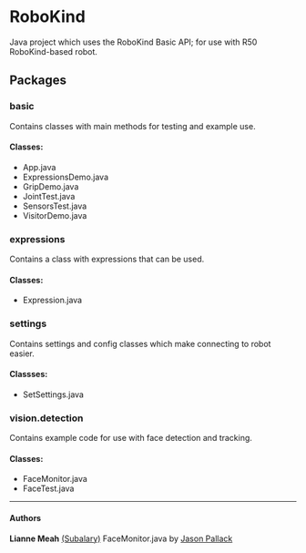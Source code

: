 # RoboKind

Java project which uses the RoboKind Basic API; for use with R50 RoboKind-based robot.

## Packages

### basic
Contains classes with main methods for testing and example use. 

#### Classes:
* App.java
* ExpressionsDemo.java
* GripDemo.java
* JointTest.java
* SensorsTest.java
* VisitorDemo.java

### expressions
Contains a class with expressions that can be used.

#### Classes:
* Expression.java

### settings
Contains settings and config classes which make connecting to robot easier.

#### Classses:
* SetSettings.java

### vision.detection
Contains example code for use with face detection and tracking.

#### Classes:
* FaceMonitor.java
* FaceTest.java

***
#### Authors

**Lianne Meah** [(Subalary)](http://www.twitter.com/subalary)
FaceMonitor.java by [Jason Pallack](jgpallack@gmail.com)